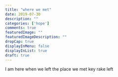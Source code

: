 ```yaml
---
title: "where we met"
date: 2019-07-30
description: ""
categories: ['hope']
comments: true
featuredImage: ""
featuredImageDescription: ""
dropCap: true
displayInMenu: false
displayInList: true
draft: true
---
```


I am here
when we left
the place we met
key rake left